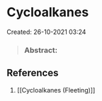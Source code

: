 # Cycloalkanes
Created: 26-10-2021 03:24

> ### **Abstract:**


## References
1. [[Cycloalkanes (Fleeting)]]